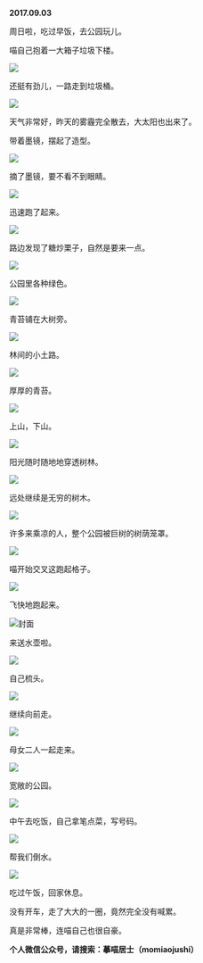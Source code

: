 
          
**2017.09.03**

周日啦，吃过早饭，去公园玩儿。

喵自己抱着一大箱子垃圾下楼。


![](http://wx3.sinaimg.cn/large/627d9660ly1fj6b8rca46j20yg0mzgq3.jpg)


还挺有劲儿，一路走到垃圾桶。


![](http://wx3.sinaimg.cn/large/627d9660ly1fj6b8oodwmj20yg0mzdji.jpg)


天气非常好，昨天的雾霾完全散去，大太阳也出来了。

带着墨镜，摆起了造型。


![](http://wx3.sinaimg.cn/large/627d9660ly1fj6b8s1thaj20yg0mzjuj.jpg)


摘了墨镜，要不看不到眼睛。


![](http://wx3.sinaimg.cn/large/627d9660ly1fj6b8qxv3cj20yg0mzq61.jpg)


迅速跑了起来。


![](http://wx3.sinaimg.cn/large/627d9660ly1fj6b8yit2oj20yg0mz78i.jpg)


路边发现了糖炒栗子，自然是要来一点。


![](http://wx3.sinaimg.cn/large/627d9660ly1fj6b8n1gi8j20yg0mzgq6.jpg)


公园里各种绿色。


![](http://wx3.sinaimg.cn/large/627d9660ly1fj6b8rkrduj20yg0mz41i.jpg)


青苔铺在大树旁。


![](http://wx3.sinaimg.cn/large/627d9660ly1fj6b8u7s4wj20yg0mz45p.jpg)


林间的小土路。


![](http://wx3.sinaimg.cn/large/627d9660ly1fj6b8urrfpj20yg0mzqac.jpg)


厚厚的青苔。


![](http://wx3.sinaimg.cn/large/627d9660ly1fj6b8y07naj20yg0mz0yd.jpg)


上山，下山。


![](http://wx3.sinaimg.cn/large/627d9660ly1fj6b8wfdhgj20yg0mzgsc.jpg)


阳光随时随地地穿透树林。


![](http://wx3.sinaimg.cn/large/627d9660ly1fj6b8qj08zj20yg0mz75z.jpg)


远处继续是无穷的树木。


![](http://wx3.sinaimg.cn/large/627d9660ly1fj6b8zbif4j20yg0mz78l.jpg)


许多来乘凉的人，整个公园被巨树的树荫笼罩。


![](http://wx3.sinaimg.cn/large/627d9660ly1fj6b8sz822j20yg0mzqb8.jpg)


喵开始交叉这跑起格子。


![](http://wx3.sinaimg.cn/large/627d9660ly1fj6b8p6he8j20yg0mzgpj.jpg)


飞快地跑起来。


![](http://wx3.sinaimg.cn/large/627d9660ly1fj6b8ppomdj20yg0mzac6.jpg)封面


来送水壶啦。


![](http://wx3.sinaimg.cn/large/627d9660ly1fj6b8q5p4nj20yg0mzq5c.jpg)


自己梳头。


![](http://wx3.sinaimg.cn/large/627d9660ly1fj6b8xfxwvj20yg0mz0v8.jpg)


继续向前走。


![](http://wx3.sinaimg.cn/large/627d9660ly1fj6b8vrfalj20yg0mztfq.jpg)


母女二人一起走来。


![](http://wx3.sinaimg.cn/large/627d9660ly1fj6b8v04snj20yg0mzmzi.jpg)


宽敞的公园。


![](http://wx3.sinaimg.cn/large/627d9660ly1fj6b8nvx70j20yg0mztgo.jpg)


中午去吃饭，自己拿笔点菜，写号码。


![](http://wx3.sinaimg.cn/large/627d9660ly1fj6b8wupkxj20yg0mzwhg.jpg)


帮我们倒水。


![](http://wx3.sinaimg.cn/large/627d9660ly1fj6b8tkc0aj20yg0mz77p.jpg)


吃过午饭，回家休息。

没有开车，走了大大的一圈，竟然完全没有喊累。

真是非常棒，连喵自己也很自豪。


**个人微信公众号，请搜索：摹喵居士（momiaojushi）**

        